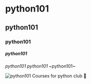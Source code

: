 # python101
## python101
### python101
##### python101
*python101*
_python101_
~python101~


![python101](python.jpg)
Courses for python club 
:poodle:
